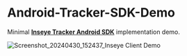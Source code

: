 # Android-Tracker-SDK-Demo
Minimal [**Inseye Tracker Android SDK**](https://github.com/Inseye/Inseye-SDK-Android-API/tree/main) implementation demo. 

![Screenshot_20240430_152437_Inseye Client Demo](https://github.com/Inseye/Android-Tracker-SDK-Demo/assets/10029394/122af4e2-9fe5-4075-a014-b1c8235cdb73)
